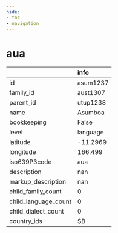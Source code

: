 ```yaml
---
hide:
- toc
- navigation
---
```

# aua
|                      | info     |
|:---------------------|:---------|
| id                   | asum1237 |
| family_id            | aust1307 |
| parent_id            | utup1238 |
| name                 | Asumboa  |
| bookkeeping          | False    |
| level                | language |
| latitude             | -11.2969 |
| longitude            | 166.499  |
| iso639P3code         | aua      |
| description          | nan      |
| markup_description   | nan      |
| child_family_count   | 0        |
| child_language_count | 0        |
| child_dialect_count  | 0        |
| country_ids          | SB       |